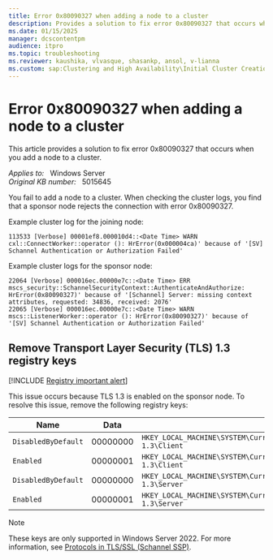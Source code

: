 ```yaml
---
title: Error 0x80090327 when adding a node to a cluster
description: Provides a solution to fix error 0x80090327 that occurs when you add a node to a cluster.
ms.date: 01/15/2025
manager: dcscontentpm
audience: itpro
ms.topic: troubleshooting
ms.reviewer: kaushika, vlvasque, shasankp, ansol, v-lianna
ms.custom: sap:Clustering and High Availability\Initial Cluster Creation or Adding node, csstroubleshoot, ikb2lmc
---
```

# Error 0x80090327 when adding a node to a cluster

This article provides a solution to fix error 0x80090327 that occurs when you add a node to a cluster.

_Applies to:_ &nbsp; Windows Server  
_Original KB number:_ &nbsp; 5015645

You fail to add a node to a cluster. When checking the cluster logs, you find that a sponsor node rejects the connection with error 0x80090327.

Example cluster log for the joining node:

```output
113533 [Verbose] 00001ef8.000010d4::<Date Time> WARN  cxl::ConnectWorker::operator (): HrError(0x000004ca)' because of '[SV] Schannel Authentication or Authorization Failed'
```

Example cluster logs for the sponsor node:

```output
22064 [Verbose] 000016ec.00000e7c::<Date Time> ERR   mscs_security::SchannelSecurityContext::AuthenticateAndAuthorize: HrError(0x80090327)' because of '[Schannel] Server: missing context attributes, requested: 34836, received: 2076'
22065 [Verbose] 000016ec.00000e7c::<Date Time> WARN  mscs::ListenerWorker::operator (): HrError(0x80090327)' because of '[SV] Schannel Authentication or Authorization Failed'
```

## Remove Transport Layer Security (TLS) 1.3 registry keys

[!INCLUDE [Registry important alert](../../includes/registry-important-alert.md)]

This issue occurs because TLS 1.3 is enabled on the sponsor node. To resolve this issue, remove the following registry keys:

|Name  |Data  |Path  |
|---------|---------|---------|
|`DisabledByDefault`     |00000000        |`HKEY_LOCAL_MACHINE\SYSTEM\CurrentControlSet\Control\SecurityProviders\SCHANNEL\Protocols\TLS 1.3\Client`         |
|`Enabled`     |00000001        |`HKEY_LOCAL_MACHINE\SYSTEM\CurrentControlSet\Control\SecurityProviders\SCHANNEL\Protocols\TLS 1.3\Client`         |
|`DisabledByDefault`     |00000000        |`HKEY_LOCAL_MACHINE\SYSTEM\CurrentControlSet\Control\SecurityProviders\SCHANNEL\Protocols\TLS 1.3\Server`         |
|`Enabled`     |00000001        |`HKEY_LOCAL_MACHINE\SYSTEM\CurrentControlSet\Control\SecurityProviders\SCHANNEL\Protocols\TLS 1.3\Server`         |

> [!NOTE]
> These keys are only supported in Windows Server 2022. For more information, see [Protocols in TLS/SSL (Schannel SSP)](/windows/win32/secauthn/protocols-in-tls-ssl--schannel-ssp-).
